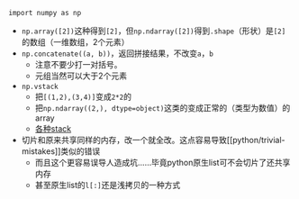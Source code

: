 `import numpy as np`
- `np.array([2])`这种得到`[2]`，但`np.ndarray([2])`得到`.shape`（形状）是`[2]`的数组（一维数组，2个元素）
- `np.concatenate((a, b))`，返回拼接结果，不改变`a`，`b`
  - 注意不要少打一对括号。
  - 元组当然可以大于2个元素
- `np.vstack`
  - 把`[(1,2),(3,4)]`变成`2*2`的
  - 把`np.ndarray((2,), dtype=object)`这类的变成正常的（类型为数值）的array
  - [各种stack](https://blog.csdn.net/csdn15698845876/article/details/73380803)
- 切片和原来共享同样的内存，改一个就全改。这点容易导致[[python/trivial-mistakes]]类似的错误
  - 而且这个更容易误导人造成坑……毕竟python原生list可不会切片了还共享内存
  - 甚至原生list的`l[:]`还是浅拷贝的一种方式